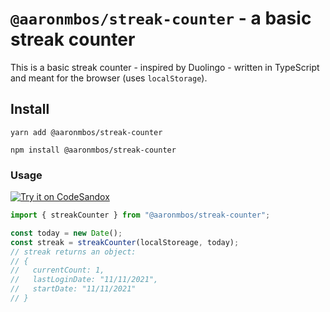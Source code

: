 # `@aaronmbos/streak-counter` - a basic streak counter
This is a basic streak counter - inspired by Duolingo - written in TypeScript and meant for the browser (uses `localStorage`).

## Install

```shell
yarn add @aaronmbos/streak-counter
```

```shell
npm install @aaronmbos/streak-counter
```

### Usage

[![Try it on CodeSandox](https://codesandbox.io/static/img/play-codesandbox.svg)](https://codesandbox.io/s/streak-counter-ts-course-forked-ls8dhc?fontsize=14&hidenavigation=1&theme=dark)

```typescript
import { streakCounter } from "@aaronmbos/streak-counter";

const today = new Date();
const streak = streakCounter(localStoreage, today);
// streak returns an object:
// {
//   currentCount: 1,
//   lastLoginDate: "11/11/2021",
//   startDate: "11/11/2021"
// }
```

